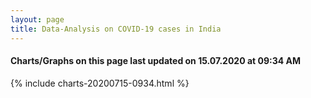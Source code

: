 ```yaml
---
layout: page
title: Data-Analysis on COVID-19 cases in India
---
```

#### Charts/Graphs on this page last updated on 15.07.2020 at 09:34 AM
{% include charts-20200715-0934.html %}